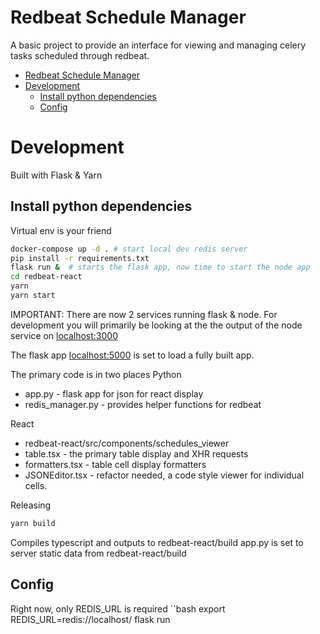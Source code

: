 # Redbeat Schedule Manager

A basic project to provide an interface for viewing and managing celery tasks scheduled
through redbeat.
- [Redbeat Schedule Manager](#redbeat-schedule-manager)
- [Development](#development)
  - [Install python dependencies](#install-python-dependencies)
  - [Config](#config)

# Development
Built with Flask & Yarn

## Install python dependencies 
Virtual env is your friend

```bash
docker-compose up -d . # start local dev redis server
pip install -r requirements.txt
flask run &  # starts the flask app, now time to start the node app
cd redbeat-react
yarn
yarn start
```

IMPORTANT: 
There are now 2 services running flask & node.
For development you will primarily be looking at the the output of the node service on [localhost:3000](http://localhost:3000/)

The flask app [localhost:5000](http://127.0.0.1:5000/) is set to load a fully built app.


The primary code is in two places
Python 
- app.py - flask app for json for react display
- redis_manager.py - provides helper functions for redbeat

React 
- redbeat-react/src/components/schedules_viewer
- table.tsx - the primary table display and XHR requests
- formatters.tsx - table cell display formatters
- JSONEditor.tsx - refactor needed, a code style viewer for individual cells. 

Releasing
```bash
yarn build
```
Compiles typescript and outputs to redbeat-react/build
app.py is set to server static data from 
redbeat-react/build


## Config

Right now, only REDIS_URL is required
``bash
export REDIS_URL=redis://localhost/
flask run
```